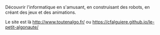 Découvrir l'informatique en s'amusant, en construisant des robots, en créant des jeux et des animations.

Le site est là http://www.toutenalgo.fr/  ou https://cfalguiere.github.io/le-petit-algonaute/
